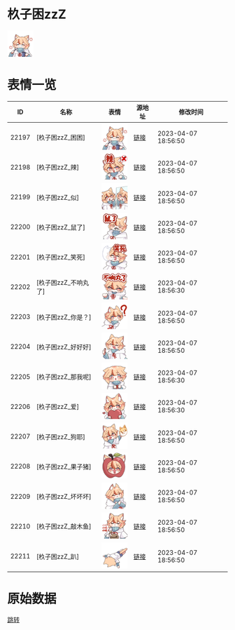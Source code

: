 # 杦子困zzZ

<img src="./cover.png" height="60" alt="cover" />

# 表情一览

|ID|名称|表情|源地址|修改时间|
|----|----|----|----|----|
|22197|[杦子困zzZ_困困]|<img src="./pic/022197_%5B杦子困zzZ_困困%5D.png" height="60" alt="困困"/>|[链接](https://i0.hdslb.com/bfs/garb/c94ee71897ea65b8ba492cf65f56907e4922219e.png)|2023-04-07 18:56:50|
|22198|[杦子困zzZ_辣]|<img src="./pic/022198_%5B杦子困zzZ_辣%5D.png" height="60" alt="辣"/>|[链接](https://i0.hdslb.com/bfs/garb/a80b2c5f42379f2c144a833d99233ecaed2e850a.png)|2023-04-07 18:56:50|
|22199|[杦子困zzZ_似]|<img src="./pic/022199_%5B杦子困zzZ_似%5D.png" height="60" alt="似"/>|[链接](https://i0.hdslb.com/bfs/garb/ae0e643d8c20f84cc75a382899aeca6acad052a5.png)|2023-04-07 18:56:50|
|22200|[杦子困zzZ_鼠了]|<img src="./pic/022200_%5B杦子困zzZ_鼠了%5D.png" height="60" alt="鼠了"/>|[链接](https://i0.hdslb.com/bfs/garb/d8158ca4c10e6b4cc06bccb5b0499f8c7a6cf771.png)|2023-04-07 18:56:50|
|22201|[杦子困zzZ_笑死]|<img src="./pic/022201_%5B杦子困zzZ_笑死%5D.png" height="60" alt="笑死"/>|[链接](https://i0.hdslb.com/bfs/garb/c7df413b9e16b1ff47a595e48c7c72f93382054d.png)|2023-04-07 18:56:50|
|22202|[杦子困zzZ_不响丸了]|<img src="./pic/022202_%5B杦子困zzZ_不响丸了%5D.png" height="60" alt="不响丸了"/>|[链接](https://i0.hdslb.com/bfs/garb/e52e6ff1c59d2d0183b1eb6c545dec5b8d94d87e.png)|2023-04-07 18:56:30|
|22203|[杦子困zzZ_你是？]|<img src="./pic/022203_%5B杦子困zzZ_你是？%5D.png" height="60" alt="你是？"/>|[链接](https://i0.hdslb.com/bfs/garb/5a8883ba69550df79e8e795a3aa53716a9e3c800.png)|2023-04-07 18:56:50|
|22204|[杦子困zzZ_好好好]|<img src="./pic/022204_%5B杦子困zzZ_好好好%5D.png" height="60" alt="好好好"/>|[链接](https://i0.hdslb.com/bfs/garb/77e842abaf0ab0fb8f3eb72fb70450938e00afa2.png)|2023-04-07 18:56:50|
|22205|[杦子困zzZ_那我呢]|<img src="./pic/022205_%5B杦子困zzZ_那我呢%5D.png" height="60" alt="那我呢"/>|[链接](https://i0.hdslb.com/bfs/garb/66b9fe9bd8aa8051b443c65887f49e5a8f2dfd0a.png)|2023-04-07 18:56:30|
|22206|[杦子困zzZ_爱]|<img src="./pic/022206_%5B杦子困zzZ_爱%5D.png" height="60" alt="爱"/>|[链接](https://i0.hdslb.com/bfs/garb/f009ec9f0903b5af1f6e9dda05685696fe79dff9.png)|2023-04-07 18:56:30|
|22207|[杦子困zzZ_狗耶]|<img src="./pic/022207_%5B杦子困zzZ_狗耶%5D.png" height="60" alt="狗耶"/>|[链接](https://i0.hdslb.com/bfs/garb/ddac4bc0e329701c99298b0a678cffc91fd140ce.png)|2023-04-07 18:56:50|
|22208|[杦子困zzZ_果子猪]|<img src="./pic/022208_%5B杦子困zzZ_果子猪%5D.png" height="60" alt="果子猪"/>|[链接](https://i0.hdslb.com/bfs/garb/7f8949966b8817f752cba56ce76aec6809d6c779.png)|2023-04-07 18:56:50|
|22209|[杦子困zzZ_坏坏坏]|<img src="./pic/022209_%5B杦子困zzZ_坏坏坏%5D.png" height="60" alt="坏坏坏"/>|[链接](https://i0.hdslb.com/bfs/garb/5d0d43a4a57e10e55b25a77fef8dd31db8f75898.png)|2023-04-07 18:56:50|
|22210|[杦子困zzZ_敲木鱼]|<img src="./pic/022210_%5B杦子困zzZ_敲木鱼%5D.png" height="60" alt="敲木鱼"/>|[链接](https://i0.hdslb.com/bfs/garb/68074853f79af976fb6b110bb8b54d82a325f16e.png)|2023-04-07 18:56:50|
|22211|[杦子困zzZ_趴]|<img src="./pic/022211_%5B杦子困zzZ_趴%5D.png" height="60" alt="趴"/>|[链接](https://i0.hdslb.com/bfs/garb/e017333edcf8fd8d6310a088b3e12d67d09208ae.png)|2023-04-07 18:56:50|

# 原始数据

[跳转](./raw.json)

